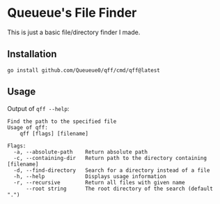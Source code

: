 # Queueue's File Finder

This is just a basic file/directory finder I made.

## Installation
```
go install github.com/Queueue0/qff/cmd/qff@latest
```

## Usage
Output of `qff --help`:

```
Find the path to the specified file
Usage of qff:
	qff [flags] [filename]

Flags:
  -a, --absolute-path    Return absolute path
  -c, --containing-dir   Return path to the directory containing [filename]
  -d, --find-directory   Search for a directory instead of a file
  -h, --help             Displays usage information
  -r, --recursive        Return all files with given name
      --root string      The root directory of the search (default ".")
```
